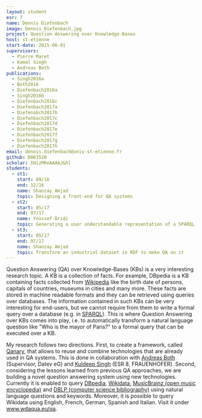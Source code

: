 ```yaml
---
layout: student
esr: 7
name: Dennis Diefenbach
image: Dennis_Diefenbach.jpg
project: Question Answering over Knowledge-Bases
host: st-etienne
start-date: 2015-06-01
supervisors:
  - Pierre Maret
  - Kamal Singh
  - Andreas Both
publications:
  - Singh2016a
  - Both2016
  - Diefenbach2016a
  - Singh2016b
  - Diefenbach2016c
  - Diefenbach2017a
  - Diefenabch2017b
  - Diefenbach2017c
  - Diefenbach2017d
  - Diefenbach2017e
  - Diefenbach2017f
  - Diefenbach2017g
  - Diefenbach2017h
email: dennis.diefenbach@univ-st-etienne.fr
github: D063520
scholar: IHizMRoAAAAJ&hl
students:
  - st1:
    start: 09/16
    end: 12/16
    name: Shanzay Amjad
    topic: Designing a front-end for QA systems
  - st2:
    start: 05/17
    end: 07/17
    name: Youssef Dridi
    topic: Generating a user understandable representation of a SPARQL query
  - st3:
    start: 05/17
    end: 07/17
    name: Shanzay Amjad
    topic: Transform an industrial dataset in RDF to make QA on it 
---
```

Question Answering (QA) over Knowledge-Bases (KBs) is a very interesting research topic. A KB is a collection of facts. For example, DBpedia is a KB containing facts collected from <a href="http://www.wikipedia.org/">Wikipedia</a> like the birth date of persons, capitals of countries, museums in cities and many more. These facts are stored in machine readable formats and they can be retrieved using queries over databases. The information contained in such KBs can be very interesting for end-users, but we cannot require from them to write a formal query over a database (e.g. in <a href="https://www.w3.org/TR/rdf-sparql-query/">SPARQL</a>). This is where Question Answering over KBs comes into play, i.e. to automatically transform a natural language question like "Who is the mayor of Paris?" to a formal query that can be executed over a KB.

My research follows two directions. First, to create a framework, called <a href="https://github.com/WDAqua/Qanary#readme">Qanary</a>, that allows to reuse and combine technologies that are already used in QA systems. This is done in collaboration with <a href="/supervisors/andreas-both/">Andreas Both</a> (Supervisor, Datev eG) and <a href="/students/kuldeep-singh/">Kuldeep Singh</a> (ESR 8, FRAUENHOFER). Second, considering the lessons learned from previous QA approaches, we are building a novel question answering system using new technologies. Currently it is enabled to query <a href="http://wiki.dbpedia.org/">DBpedia</a>, <a href="https://www.wikidata.org/">Wikidata</a>, <a href="">MusicBrainz (open music encyclopedia)</a> and <a href="http://dblp.org/">DBLP (computer science bibliography)</a> using natural language questions and keywords. Moreover, it is possible to query Wikidata using English, French, German, Spanish and Italian. Visit it under <a href="http://www.wdaqua.eu/qa">www.wdaqua.eu/qa</a>.
